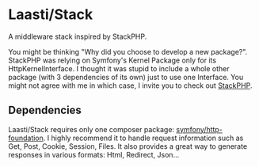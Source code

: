# Laasti/Stack

A middleware stack inspired by StackPHP.

You might be thinking "Why did you choose to develop a new package?".
StackPHP was relying on Symfony's Kernel Package only for its HttpKernelInterface.
I thought it was stupid to include a whole other package (with 3 dependencies of its own) just to use one Interface.
You might not agree with me in which case, I invite you to check out [StackPHP](http://stackphp.com/).

## Dependencies

Laasti/Stack requires only one composer package: [symfony/http-foundation](https://github.com/symfony/HttpFoundation).
I highly recommend it to handle request information such as Get, Post, Cookie, Session, Files.
It also provides a great way to generate responses in various formats: Html, Redirect, Json...